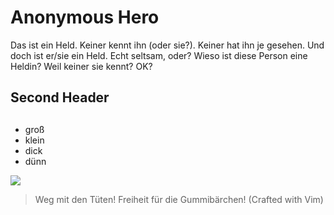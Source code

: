 # Anonymous Hero

Das ist ein Held. Keiner kennt ihn (oder sie?). Keiner hat ihn je gesehen. Und doch ist er/sie ein Held.
Echt seltsam, oder?
Wieso ist diese Person eine Heldin?
Weil keiner sie kennt?
OK?
## Second Header <h2>
* groß
* klein
* dick
* dünn

<img src="https://upload.wikimedia.org/wikipedia/commons/a/af/Tux.png"/>

> Weg mit den Tüten! Freiheit für die Gummibärchen!
(Crafted with Vim)

